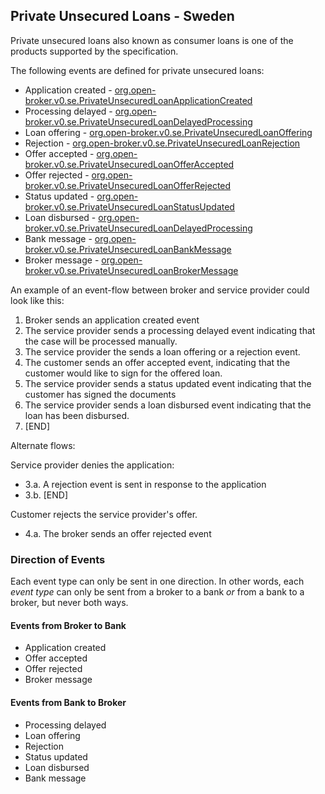 ## Private Unsecured Loans - Sweden

Private unsecured loans also known as consumer loans is one of the
products supported by the specification.

The following events are defined for private unsecured loans:

- Application created - [org.open-broker.v0.se.PrivateUnsecuredLoanApplicationCreated](schema-docs/PrivateUnsecuredLoanApplicationCreated.md)
- Processing delayed - [org.open-broker.v0.se.PrivateUnsecuredLoanDelayedProcessing](schema-docs/PrivateUnsecuredLoanDelayedProcessing.md)
- Loan offering - [org.open-broker.v0.se.PrivateUnsecuredLoanOffering](schema-docs/PrivateUnsecuredLoanOffering.md)
- Rejection - [org.open-broker.v0.se.PrivateUnsecuredLoanRejection](schema-docs/PrivateUnsecuredLoanRejection.md)
- Offer accepted - [org.open-broker.v0.se.PrivateUnsecuredLoanOfferAccepted](schema-docs/PrivateUnsecuredLoanOfferAccepted.md)
- Offer rejected - [org.open-broker.v0.se.PrivateUnsecuredLoanOfferRejected](schema-docs/PrivateUnsecuredLoanOfferRejected.md)
- Status updated - [org.open-broker.v0.se.PrivateUnsecuredLoanStatusUpdated](schema-docs/PrivateUnsecuredLoanStatusUpdated.md)
- Loan disbursed - [org.open-broker.v0.se.PrivateUnsecuredLoanDelayedProcessing](schema-docs/PrivateUnsecuredLoanDisbursed.md)
- Bank message - [org.open-broker.v0.se.PrivateUnsecuredLoanBankMessage](schema/PrivateUnsecuredLoanBankMessage.yaml)
- Broker message - [org.open-broker.v0.se.PrivateUnsecuredLoanBrokerMessage](schema/PrivateUnsecuredLoanBrokerMessage.yaml)

An example of an event-flow between broker and service provider could look like this:

1. Broker sends an application created event
2. The service provider sends a processing delayed event indicating that the case will be processed manually.
3. The service provider the sends a loan offering or a rejection event.
4. The customer sends an offer accepted event, indicating that the customer would like to sign for the offered loan.
4. The service provider sends a status updated event indicating that the customer has signed the documents
5. The service provider sends a loan disbursed event indicating that the loan has been disbursed.
6. [END]

Alternate flows:

Service provider denies the application:

- 3.a. A rejection event is sent in response to the application
- 3.b. [END]

Customer rejects the service provider's offer.

- 4.a. The broker sends an offer rejected event

### Direction of Events
Each event type can only be sent in one direction. In other words, each _event type_ can only be sent from
a broker to a bank _or_ from a bank to a broker, but never both ways.

#### Events from Broker to Bank
- Application created
- Offer accepted
- Offer rejected
- Broker message

#### Events from Bank to Broker
- Processing delayed
- Loan offering
- Rejection
- Status updated
- Loan disbursed
- Bank message
